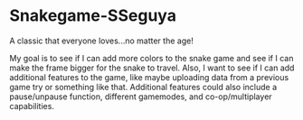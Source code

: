 # Snakegame-SSeguya
A classic that everyone loves...no matter the age!

My goal is to see if I can add more colors to the snake game and see if I can make the frame bigger for the snake to travel. 
Also, I want to see if I can add additional features to the game, like maybe uploading data from a previous game try or something like that. Additional features could also include a pause/unpause function, different gamemodes, and co-op/multiplayer capabilities.
